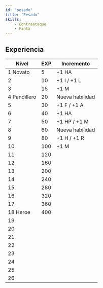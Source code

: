 ```yaml
---
id: "pesado"
title: "Pesado"
skills:
    - Contraataque
    - Finta
---
```

## Experiencia

|Nivel|EXP|Incremento|
|-|-|-|
|1 Novato|5|+1 HA|
|2|10|+1 I / +1 L|
|3|15|+1 M|
|4 Pandillero|20|Nueva habilidad|
|5|30|+1 F / +1 A|
|6|40|+1 HA|
|7|50|+1 HP / +1 M|
|8|60|Nueva habilidad|
|9|80|+1 H / +1 R|
|10|100|+1 M|
|11|120||
|12|160||
|13|200||
|14|240||
|15|280||
|16|320||
|17|360||
|18 Heroe|400||
|19|||
|20|||
|21|||
|22|||
|23|||
|24|||
|25|||
|26|||
